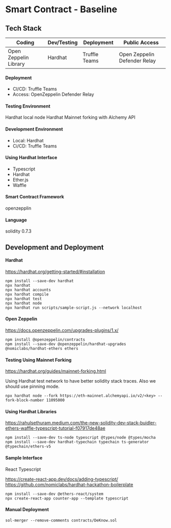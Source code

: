 # Smart Contract - Baseline

## Tech Stack
| Coding                | Dev/Testing | Deployment    | Public Access                |
|-----------------------|-------------|---------------|------------------------------|
| Open Zeppelin Library | Hardhat     | Truffle Teams | Open Zeppelin Defender Relay |

#### Deployment
- CI/CD: Truffle Teams
- Access: OpenZeppelin Defender Relay

#### Testing Environment
Hardhat local node
Hardhat Mainnet forking with Alchemy API

#### Development Environment
- Local: Hardhat
- Ci/CD: Truffle Teams

#### Using Hardhat Interface
- Typescript
- Hardhat
- Ether.js
- Waffle

#### Smart Contract Framework
openzepplin

#### Language
solidity 0.7.3

## Development and Deployment
#### Hardhat

https://hardhat.org/getting-started/#installation
```
npm install --save-dev hardhat
npx hardhat
npx hardhat accounts
npx hardhat compile
npx hardhat test
npx hardhat node
npx hardhat run scripts/sample-script.js --network localhost
```

#### Open Zeppelin

https://docs.openzeppelin.com/upgrades-plugins/1.x/
```
npm install @openzeppelin/contracts
npm install --save-dev @openzeppelin/hardhat-upgrades @nomiclabs/hardhat-ethers ethers
```

#### Testing Using Mainnet Forking

https://hardhat.org/guides/mainnet-forking.html

Using Hardhat test network to have better solidity stack traces.
Also we should use pinning mode.
```
npx hardhat node --fork https://eth-mainnet.alchemyapi.io/v2/<key> --fork-block-number 11095000
```

#### Using Hardhat Libraries

https://rahulsethuram.medium.com/the-new-solidity-dev-stack-buidler-ethers-waffle-typescript-tutorial-f07917de48ae
```
npm install --save-dev ts-node typescript @types/node @types/mocha
npm install --save-dev hardhat-typechain typechain ts-generator @typechain/ethers-v5
```

#### Sample Interface

React Typescript

https://create-react-app.dev/docs/adding-typescript/
https://github.com/nomiclabs/hardhat-hackathon-boilerplate
```
npm install --save-dev @ethers-react/system
npx create-react-app counter-app --template typescript
```

#### Manual Deployment
```
sol-merger --remove-comments contracts/DeKnow.sol
```